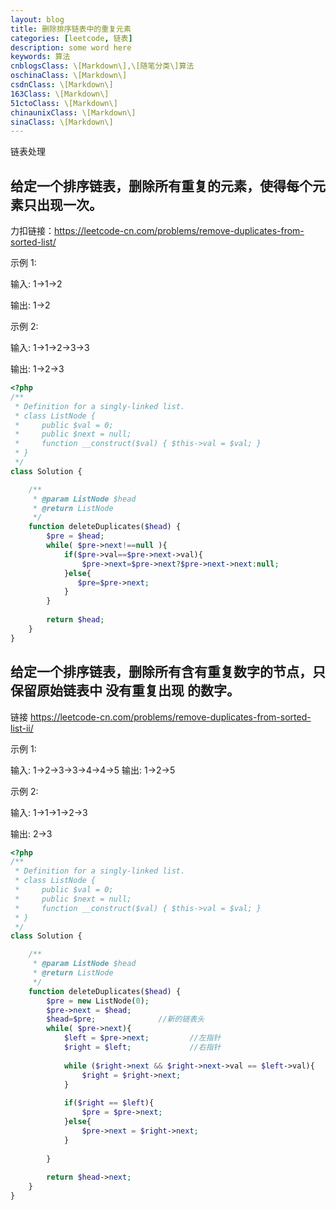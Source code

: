 ```yaml
---
layout: blog
title: 删除排序链表中的重复元素
categories: [leetcode, 链表]
description: some word here
keywords: 算法
cnblogsClass: \[Markdown\],\[随笔分类\]算法
oschinaClass: \[Markdown\]
csdnClass: \[Markdown\]
163Class: \[Markdown\]
51ctoClass: \[Markdown\]
chinaunixClass: \[Markdown\]
sinaClass: \[Markdown\]
---
```


链表处理

## 给定一个排序链表，删除所有重复的元素，使得每个元素只出现一次。
   力扣链接：https://leetcode-cn.com/problems/remove-duplicates-from-sorted-list/
   
   示例 1:
   
   输入: 1->1->2
   
   输出: 1->2
   
   示例 2:
   
   
  输入: 1->1->2->3->3
  
  输出: 1->2->3
```php
<?php
/**
 * Definition for a singly-linked list.
 * class ListNode {
 *     public $val = 0;
 *     public $next = null;
 *     function __construct($val) { $this->val = $val; }
 * }
 */
class Solution {

    /**
     * @param ListNode $head
     * @return ListNode
     */
    function deleteDuplicates($head) {
        $pre = $head;
        while( $pre->next!==null ){
            if($pre->val==$pre->next->val){
                $pre->next=$pre->next?$pre->next->next:null;
            }else{
               $pre=$pre->next; 
            }
        }
        
        return $head;
    }
}
```  
   

## 给定一个排序链表，删除所有含有重复数字的节点，只保留原始链表中 没有重复出现 的数字。
链接 https://leetcode-cn.com/problems/remove-duplicates-from-sorted-list-ii/

示例 1:

输入: 1->2->3->3->4->4->5
输出: 1->2->5


示例 2:

输入: 1->1->1->2->3

输出: 2->3

```php
<?php
/**
 * Definition for a singly-linked list.
 * class ListNode {
 *     public $val = 0;
 *     public $next = null;
 *     function __construct($val) { $this->val = $val; }
 * }
 */
class Solution {

    /**
     * @param ListNode $head
     * @return ListNode
     */
    function deleteDuplicates($head) {
        $pre = new ListNode(0);
        $pre->next = $head;
        $head=$pre;              //新的链表头
        while( $pre->next){
            $left = $pre->next;         //左指针
            $right = $left;             //右指针
            
            while ($right->next && $right->next->val == $left->val){
                $right = $right->next;
            }
            
            if($right == $left){
                $pre = $pre->next;
            }else{
                $pre->next = $right->next;
            }
            
        }
        
        return $head->next;
    }
}
```
